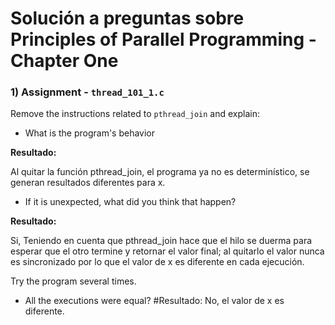 # Solución a preguntas sobre Principles of Parallel Programming - Chapter One

### 1) Assignment - `thread_101_1.c`

Remove the instructions related to `pthread_join` and explain:

- What is the program's behavior

**Resultado:**

Al quitar la función pthread_join, el programa ya no es determinístico, se generan resultados diferentes para x.

- If it is unexpected, what did you think that happen?
 
**Resultado:**

Si, Teniendo en cuenta que pthread_join hace que el hilo se duerma para esperar que el otro termine y retornar el valor final; al quitarlo el valor nunca es sincronizado por lo que el valor de x es diferente en cada ejecución.

Try the program several times.

- All the executions were equal?
#Resultado:
No, el valor de x es diferente.

